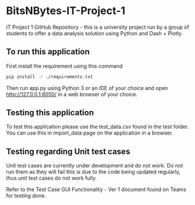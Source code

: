 # BitsNBytes-IT-Project-1

IT Project 1 GitHub Repository - this is a university project run by a group of students to offer a data analysis solution using Python and Dash + Plotly.

## To run this application

First install the requirement using this command

```bash
pip install -r ./requirements.txt
```

Then run app.py using Python 3 or an IDE of your choice and open http://127.0.0.1:8050/ in a web browser of your choice.

## Testing this application

To test this application please use the test_data.csv found in the test folder. You can use this in import_data page on the application in a browser.

## Testing regarding Unit test cases

Unit test cases are currently under development and do not work. Do not run them as they will fail this is due to the code being updated regularly, thus unit test cases do not work fully.

Refer to the Test Case GUI Functionality - Ver 1 document found on Teams for testing done.
